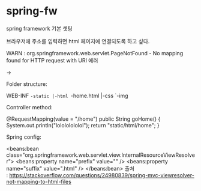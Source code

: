 # spring-fw
spring framework 기본 셋팅


브라우저에 주소를 입력하면 html 페이지에 연결되도록 하고 싶다.

WARN : org.springframework.web.servlet.PageNotFound - No mapping found for HTTP request with URI 에러

->

Folder structure:


 WEB-INF
       `-static
              |-html
                    `-home.html
              |-css
              `-img

			  
Controller method:


@RequestMapping(value = "/home")
 public String goHome() { 
      System.out.println("lolololololol");
      return "static/html/home";
 }

 

Spring config:


<resources mapping="/static/**" location="/WEB-INF/static/" />

 <beans:bean
    class="org.springframework.web.servlet.view.InternalResourceViewResolver">
      <beans:property name="prefix" value="" />
      <beans:property name="suffix" value=".html" />
 </beans:bean>
출처 : https://stackoverflow.com/questions/24980839/spring-mvc-viewresolver-not-mapping-to-html-files
